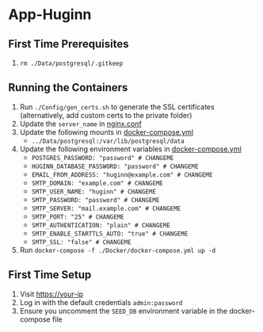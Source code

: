# App-Huginn

## First Time Prerequisites

1. `rm ./Data/postgresql/.gitkeep`

## Running the Containers

1. Run `./Config/gen_certs.sh` to generate the SSL certificates (alternatively,
   add custom certs to the private folder)
2. Update the `server_name` in [nginx.conf](./Config/nginx.conf)
3. Update the following mounts in [docker-compose.yml](./Docker/docker-compose.yml)
    * `../Data/postgresql:/var/lib/postgresql/data`
4. Update the following environment variables in [docker-compose.yml](./Docker/docker-compose.yml)
    * `POSTGRES_PASSWORD: "password" # CHANGEME`
    * `HUGINN_DATABASE_PASSWORD: "password" # CHANGEME`
    * `EMAIL_FROM_ADDRESS: "huginn@example.com" # CHANGEME`
    * `SMTP_DOMAIN: "example.com" # CHANGEME`
    * `SMTP_USER_NAME: "huginn" # CHANGEME`
    * `SMTP_PASSWORD: "password" # CHANGEME`
    * `SMTP_SERVER: "mail.example.com" # CHANGEME`
    * `SMTP_PORT: "25" # CHANGEME`
    * `SMTP_AUTHENTICATION: "plain" # CHANGEME`
    * `SMTP_ENABLE_STARTTLS_AUTO: "true" # CHANGEME`
    * `SMTP_SSL: "false" # CHANGEME`
3. Run `docker-compose -f ./Docker/docker-compose.yml up -d`

## First Time Setup

1. Visit <https://your-ip>
2. Log in with the default credentials `admin:password`
3. Ensure you uncomment the `SEED_DB` environment variable in the docker-compose
   file



